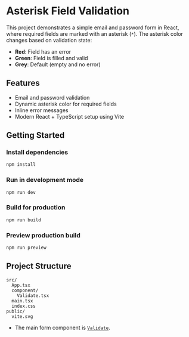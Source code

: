 # Asterisk Field Validation 

This project demonstrates a simple email and password form in React, where required fields are marked with an asterisk (`*`). The asterisk color changes based on validation state:
- **Red**: Field has an error
- **Green**: Field is filled and valid
- **Grey**: Default (empty and no error)

## Features


- Email and password validation
- Dynamic asterisk color for required fields
- Inline error messages
- Modern React + TypeScript setup using Vite

## Getting Started

### Install dependencies

```sh
npm install
```

### Run in development mode

```sh
npm run dev
```

### Build for production

```sh
npm run build
```

### Preview production build

```sh
npm run preview
```

## Project Structure

```
src/
  App.tsx
  component/
    Validate.tsx
  main.tsx
  index.css
public/
  vite.svg
```

- The main form component is [`Validate`](src/component/Validate.tsx).

